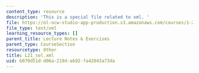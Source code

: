 ```yaml
---
content_type: resource
description: 'This is a special file related to xml. '
file: https://ol-ocw-studio-app-production.s3.amazonaws.com/courses/1-264j-database-internet-and-systems-integration-technologies-fall-2013/b070d51dd06a219dab92fa42043a73da_L21_sol.xml
file_type: text/xml
learning_resource_types: []
parent_title: Lecture Notes & Exercises
parent_type: CourseSection
resourcetype: Other
title: L21_sol.xml
uid: b070d51d-d06a-219d-ab92-fa42043a73da
---
```

